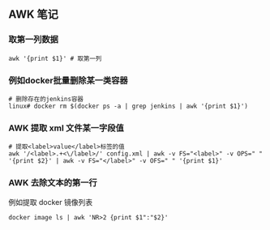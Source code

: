 ## AWK 笔记

### 取第一列数据

``` shell
awk '{print $1}' # 取第一列
```

### 例如docker批量删除某一类容器

``` shell
# 删除存在的jenkins容器
linux# docker rm $(docker ps -a | grep jenkins | awk '{print $1}')
```

### AWK 提取 xml 文件某一字段值

``` shell
# 提取<label>value</label>标签的值
awk '/<label>.+<\/label>/' config.xml | awk -v FS="<label>" -v OPS=" " '{print $2}' | awk -v FS="</label>" -v OFS=" " '{print $1}'
```

### AWK 去除文本的第一行

例如提取 docker 镜像列表

``` shell
docker image ls | awk 'NR>2 {print $1":"$2}'
```